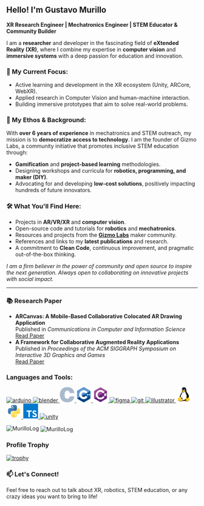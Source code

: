 <!--[![@murillolog's Holopin badges](https://holopin.me/murillolog)](https://holopin.io/@murillolog)

<!-- <img align='right' src='https://octodex.github.com/images/hula_loop_octodex03.gif' width='200'> -->

## Hello! I'm Gustavo Murillo
**XR Research Engineer | Mechatronics Engineer | STEM Educator & Community Builder**

I am a **researcher** and developer in the fascinating field of **eXtended Reality (XR)**, where I combine my expertise in **computer vision** and **immersive systems** with a deep passion for education and innovation.

### 🔬 My Current Focus:
- Active learning and development in the XR ecosystem (Unity, ARCore, WebXR).
- Applied research in Computer Vision and human-machine interaction.
- Building immersive prototypes that aim to solve real-world problems.

### 🤝 My Ethos & Background:
With **over 6 years of experience** in mechatronics and STEM outreach, my mission is to **democratize access to technology**. I am the founder of Gizmo Labs, a community initiative that promotes inclusive STEM education through:

- **Gamification** and **project-based learning** methodologies.
- Designing workshops and curricula for **robotics, programming, and maker (DIY)**.
- Advocating for and developing **low-cost solutions**, positively impacting hundreds of future innovators.

### 🛠️ What You'll Find Here:
- Projects in **AR/VR/XR** and **computer vision**.
- Open-source code and tutorials for **robotics** and **mechatronics**.
- Resources and projects from the **[Gizmo Labs](https://youtube.com/@GizmoMakers)** maker community.
- References and links to my **latest publications** and research.
- A commitment to **Clean Code**, continuous improvement, and pragmatic out-of-the-box thinking.

*I am a firm believer in the power of community and open source to inspire the next generation. Always open to collaborating on innovative projects with social impact.*

---

### 📚 Research Paper
- **ARCanvas: A Mobile-Based Collaborative Colocated AR Drawing Application**  
  Published in *Communications in Computer and Information Science*  
  [Read Paper](https://link.springer.com/chapter/10.1007/978-3-031-97910-1_9)
- **A Framework for Collaborative Augmented Reality Applications**  
  Published in *Proceedings of the ACM SIGGRAPH Symposium on Interactive 3D Graphics and Games*  
  [Read Paper](https://dl.acm.org/doi/abs/10.1145/3722564.3728390)

<!--### 🎤 Speaker & Training
- **Keynote Speaker** at Founder meets AI: Igniting the Next Wave of Innovation with AI by Indigo Telkom Indonesia with Google Developer Groups  
  Topic: *"How to Monetize Data with AI"*  
  [See More](Link)

### 🏅 Certificates
- [Certified Blockchain Architecture](Link)
- [IBM Artificial Intelligence](Link)
- [IBM Blockchain Essentials V2 Certified](Link)
-->


<h3 align="left">Languages and Tools:</h3>
<p align="left"> <a href="https://www.arduino.cc/" target="_blank" rel="noreferrer"> <img src="https://cdn.worldvectorlogo.com/logos/arduino-1.svg" alt="arduino" width="40" height="40"/> </a> <a href="https://www.blender.org/" target="_blank" rel="noreferrer"> <img src="https://download.blender.org/branding/community/blender_community_badge_white.svg" alt="blender" width="40" height="40"/> </a> <a href="https://www.cprogramming.com/" target="_blank" rel="noreferrer"> <img src="https://raw.githubusercontent.com/devicons/devicon/master/icons/c/c-original.svg" alt="c" width="40" height="40"/> </a> <a href="https://www.w3schools.com/cpp/" target="_blank" rel="noreferrer"> <img src="https://raw.githubusercontent.com/devicons/devicon/master/icons/cplusplus/cplusplus-original.svg" alt="cplusplus" width="40" height="40"/> </a> <a href="https://www.w3schools.com/cs/" target="_blank" rel="noreferrer"> <img src="https://raw.githubusercontent.com/devicons/devicon/master/icons/csharp/csharp-original.svg" alt="csharp" width="40" height="40"/> </a> <a href="https://www.figma.com/" target="_blank" rel="noreferrer"> <img src="https://www.vectorlogo.zone/logos/figma/figma-icon.svg" alt="figma" width="40" height="40"/> </a> <a href="https://git-scm.com/" target="_blank" rel="noreferrer"> <img src="https://www.vectorlogo.zone/logos/git-scm/git-scm-icon.svg" alt="git" width="40" height="40"/> </a> <a href="https://www.adobe.com/in/products/illustrator.html" target="_blank" rel="noreferrer"> <img src="https://www.vectorlogo.zone/logos/adobe_illustrator/adobe_illustrator-icon.svg" alt="illustrator" width="40" height="40"/> </a> <a href="https://www.linux.org/" target="_blank" rel="noreferrer"> <img src="https://raw.githubusercontent.com/devicons/devicon/master/icons/linux/linux-original.svg" alt="linux" width="40" height="40"/> </a> <a href="https://www.python.org" target="_blank" rel="noreferrer"> <img src="https://raw.githubusercontent.com/devicons/devicon/master/icons/python/python-original.svg" alt="python" width="40" height="40"/> </a> <a href="https://www.typescriptlang.org/" target="_blank" rel="noreferrer"> <img src="https://raw.githubusercontent.com/devicons/devicon/master/icons/typescript/typescript-original.svg" alt="typescript" width="40" height="40"/> </a> <a href="https://unity.com/" target="_blank" rel="noreferrer"> <img src="https://www.vectorlogo.zone/logos/unity3d/unity3d-icon.svg" alt="unity" width="40" height="40"/> </a> </p>

<p><img align="left" src="https://github-readme-stats.vercel.app/api/top-langs?username=MurilloLog&show_icons=true&locale=en&layout=compact" alt="MurilloLog" /></p>

<p>&nbsp;<img align="center" src="https://github-readme-stats.vercel.app/api?username=MurilloLog&show_icons=true&locale=en" alt="MurilloLog" /></p>

### Profile Trophy
[![trophy](https://github-profile-trophy.vercel.app/?username=MurilloLog&theme=flat&no-bg=true&no-frame=true&column=8&margin-w=15&margin-h=15&rank=AAA,AA,A,AAA,AA,A,B,C,SECRET)](https://github.com/MurilloLog/github-profile-trophy#about-rank)

### 📫 Let's Connect!
Feel free to reach out to talk about XR, robotics, STEM education, or any crazy ideas you want to bring to life!
